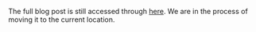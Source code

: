 The full blog post is still accessed through [here](https://www.1onepsilon.com/single-post/2018/11/02/November-2018-Editors-Picks). We are in the process of moving it to the current location.
